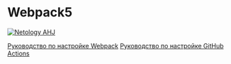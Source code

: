 # Webpack5
[![Netology AHJ](https://github.com/andrejtop/ahj-hw1.1/actions/workflows/web.yml/badge.svg)](https://github.com/andrejtop/ahj-hw1.1/actions/workflows/web.yml)

[Руководство по настройке Webpack](https://webpack.js.org/guides/)
[Руководство по настройке GitHub Actions](https://docs.github.com/en/actions/quickstart)
